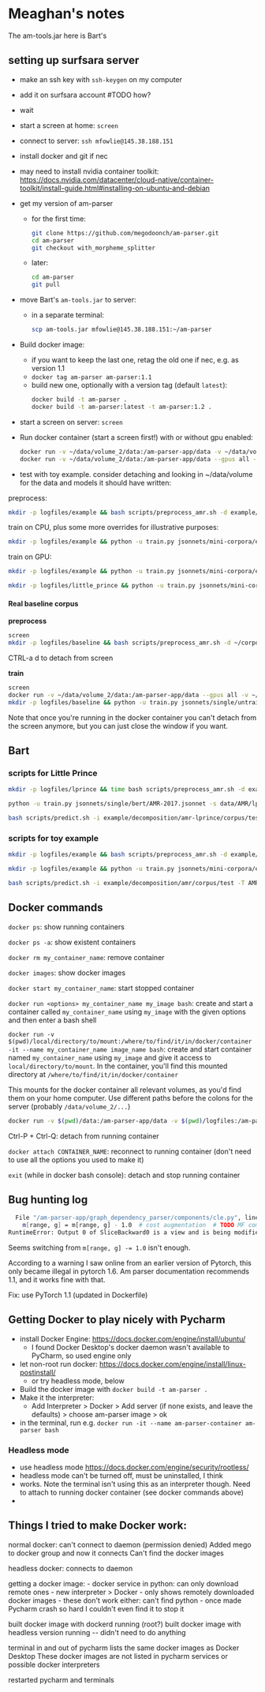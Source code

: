 # Meaghan's notes

The am-tools.jar here is Bart's

## setting up surfsara server

* make an ssh key with `ssh-keygen` on my computer
* add it on surfsara account #TODO how?
* wait
* start a screen at home: `screen`
* connect to server: `ssh mfowlie@145.38.188.151`
* install docker and git if nec
* may need to install nvidia container toolkit: https://docs.nvidia.com/datacenter/cloud-native/container-toolkit/install-guide.html#installing-on-ubuntu-and-debian
* get my version of am-parser
  * for the first time:
    ```bash
    git clone https://github.com/megodoonch/am-parser.git
    cd am-parser
    git checkout with_morpheme_splitter
    ```
  * later:
    ```bash
    cd am-parser
    git pull  
    ```
* move Bart's `am-tools.jar` to server:
  * in a separate terminal:
    ```bash
    scp am-tools.jar mfowlie@145.38.188.151:~/am-parser
    ```
    
* Build docker image:
  * if you want to keep the last one, retag the old one if nec, e.g. as version 1.1
  * `docker tag am-parser am-parser:1.1`
  * build new one, optionally with a version tag (default `latest`):
    ```bash
    docker build -t am-parser .
    docker build -t am-parser:latest -t am-parser:1.2 .
    ```
* start a screen on server: `screen`

* Run docker container (start a screen first!) with or without gpu enabled:
    ```bash
    docker run -v ~/data/volume_2/data:/am-parser-app/data -v ~/data/volume_2/logfiles:/am-parser-app/logfiles -v ~/data/volume_2/downloaded_models:/am-parser-app/downloaded_models -v ~/data/volume_2/models:/am-parser-app/models  -v ~/data/volume_2/corpora:/am-parser-app/corpora -it --name am-parser-container am-parser bash
    docker run -v ~/data/volume_2/data:/am-parser-app/data --gpus all -v ~/data/volume_2/logfiles:/am-parser-app/logfiles -v ~/data/volume_2/downloaded_models:/am-parser-app/downloaded_models -v ~/data/volume_2/models:/am-parser-app/models -v ~/data/volume_2/corpora:/am-parser-app/corpora -it --name am-parser-container-gpu am-parser bash
    ```
* test with toy example. consider detaching and looking in ~/data/volume for the data and models it should have written:

preprocess:

```bash
mkdir -p logfiles/example && bash scripts/preprocess_amr.sh -d example/decomposition/amr/ -o data/AMR/example 2>&1 | tee logfiles/example/preprocessing.log
```

train on CPU, plus some more overrides for illustrative purposes:


```bash
mkdir -p logfiles/example && python -u train.py jsonnets/mini-corpora/example.jsonnet -s models/AMR/toy  -f --file-friendly-logging "{trainer: {\"num_epochs\": 2, \"patience\" : null, \"cuda_device\": -1, }}"   2>&1 | tee logfiles/example/training.log
```

train on GPU:

```bash
mkdir -p logfiles/example && python -u train.py jsonnets/mini-corpora/example.jsonnet -s models/AMR/toy  -f --file-friendly-logging 2>&1 | tee logfiles/example/training.log
```

```bash
mkdir -p logfiles/little_prince && python -u train.py jsonnets/mini-corpora/little_prince.jsonnet -s models/AMR/little_prince --comet <comet token> --project am-parser -f --file-friendly-logging 2>&1 | tee logfiles/little_prince/training.log
```

#### Real baseline corpus

**preprocess**

```bash
screen
mkdir -p logfiles/baseline && bash scripts/preprocess_amr.sh -d ~/corpora/AMR2017morphemes/ -o data/AMR/baseline 2>&1 | tee logfiles/baseline/preprocessing.log
```
CTRL-a d to detach from screen

**train**

```bash
screen
docker run -v ~/data/volume_2/data:/am-parser-app/data --gpus all -v ~/data/volume_2/logfiles:/am-parser-app/logfiles -v ~/data/volume_2/downloaded_models:/am-parser-app/downloaded_models -v ~/data/volume_2/models:/am-parser-app/models -v ~/data/volume_2/corpora:/am-parser-app/corpora -it --name am-parser-container-gpu am-parser bash
mkdir -p logfiles/baseline && python -u train.py jsonnets/single/untrained_embeddings/AMR2017.jsonnet .jsonnet -s models/AMR/baseline  -f --file-friendly-logging --comet <your comet token> --project <comet project to log to>    2>&1 | tee logfiles/baseline/training.log
```

Note that once you're running in the docker container you can't detach from the screen anymore, but you can just close the window if you want.




## Bart

### scripts for Little Prince

```bash
mkdir -p logfiles/lprince && time bash scripts/preprocess_amr.sh -d example/decomposition/amr-lprince/ -o data/AMR/lprince  2>&1 | tee logfiles/example/preprocessing.log

python -u train.py jsonnets/single/bert/AMR-2017.jsonnet -s data/AMR/lprince/model  -f --file-friendly-logging  -o ' {"trainer" : {"cuda_device" :  -1  } }' &> data/AMR/lprince/training.log

bash scripts/predict.sh -i example/decomposition/amr-lprince/corpus/test -T AMR-2017 -o data/AMR/lprince/predict -m data/AMR/lprince/model/model.tar.gz &> data/AMR/lprince/predict.log
```

### scripts for toy example

```bash
mkdir -p logfiles/example && bash scripts/preprocess_amr.sh -d example/decomposition/amr/ -o data/AMR/example 2>&1 | tee logfiles/example/preprocessing.log

mkdir -p logfiles/example && python -u train.py jsonnets/mini-corpora/example.jsonnet -s models/AMR/toy  -f --file-friendly-logging 2>&1 | tee logfiles/example/training.log

bash scripts/predict.sh -i example/decomposition/amr/corpus/test -T AMR-2017 -o parser_output/example/AMR/predict -m models/AMR/example/model.tar.gz &> logfiles/example/predict.log
```


## Docker commands

`docker ps`: show running containers

`docker ps -a`: show existent containers

`docker rm my_container_name`: remove container

`docker images`: show docker images

`docker start my_container_name`: start stopped container

`docker run <options> my_container_name my_image bash`: create and start a container called `my_container_name` using `my_image` with the given options and then enter a bash shell

`docker run -v $(pwd)/local/directory/to/mount:/where/to/find/it/in/docker/container -it --name my_container_name image_name bash`: create and start container named `my_container_name` using `my_image` and give it access to `local/directory/to/mount`. In the container, you'll find this mounted directory at `/where/to/find/it/in/docker/container` 

This mounts for the docker container all relevant volumes, as you'd find them on your home computer. Use different paths before the colons for the server (probably `/data/volume_2/...`)

```bash
docker run -v $(pwd)/data:/am-parser-app/data -v $(pwd)/logfiles:/am-parser-app/logfiles -v $(pwd)/downloaded_models:/am-parser-app/downloaded_models -v $(pwd)/models:/am-parser-app/models  -it --name am-parser-container am-parser bash
```

Ctrl-P + Ctrl-Q: detach from running container

`docker attach CONTAINER_NAME`: reconnect to running container (don't need to use all the options you used to make it)

`exit` (while in docker bash console): detach and stop running container

## Bug hunting log

```bash
  File "/am-parser-app/graph_dependency_parser/components/cle.py", line 85, in cle_loss
    m[range, g] = m[range, g] - 1.0  # cost augmentation  # TODO MF commented out
RuntimeError: Output 0 of SliceBackward0 is a view and is being modified inplace. This view is the output of a function that returns multiple views. Such functions do not allow the output views to be modified inplace. You should replace the inplace operation by an out-of-place one.

```

Seems switching from `m[range, g] -= 1.0` isn't enough.

According to a warning I saw online from an earlier version of Pytorch, this only became illegal in pytorch 1.6. Am parser documentation recommends 1.1, and it works fine with that.

Fix: use PyTorch 1.1 (updated in Dockerfile)


## Getting Docker to play nicely with Pycharm

* install Docker Engine: https://docs.docker.com/engine/install/ubuntu/
  * I found Docker Desktop's docker daemon wasn't available to PyCharm, so used engine only 
* let non-root run docker: https://docs.docker.com/engine/install/linux-postinstall/
  * or try headless mode, below
* Build the docker image with `docker build -t am-parser .`
* Make it the interpreter:
  * Add Interpreter > Docker > Add server (if none exists, and leave the defaults) > choose am-parser image > ok
* in the terminal, run e.g. `docker run -it --name am-parser-container am-parser bash`

### Headless mode
* use headless mode https://docs.docker.com/engine/security/rootless/
* headless mode can't be turned off, must be uninstalled, I think
* works. Note the terminal isn't using this as an interpreter though. Need to attach to running docker container (see docker commands above)
* 




## Things I tried to make Docker work:

normal docker: can't connect to daemon (permission denied)
Added mego to docker group and now it connects
Can't find the docker images

headless docker: connects to daemon

getting a docker image:
    - docker service in python: can only download remote ones
    - new interpreter > Docker
        - only shows remotely downloaded docker images
        - these don't work either: can't find python
        - once made Pycharm crash so hard I couldn't even find it to stop it


built docker image with dockerd running (root?)
built docker image with headless version running -- didn't need to do anything

terminal in and out of pycharm lists the same docker images as Docker Desktop
These docker images are not listed in pycharm services or possible docker interpreters

restarted pycharm and terminals
